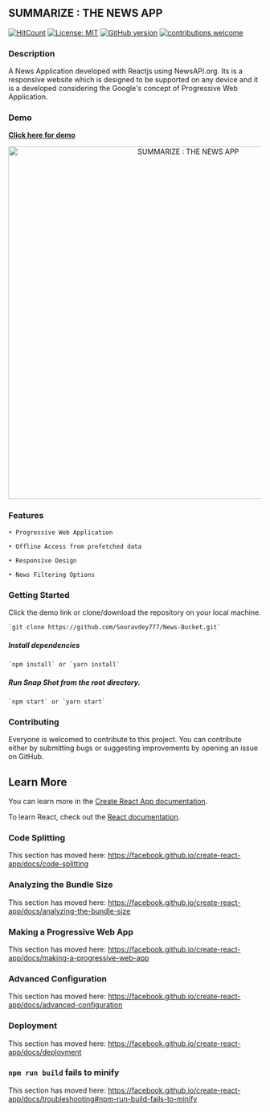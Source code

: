 ## SUMMARIZE : THE NEWS APP

[![HitCount](http://hits.dwyl.com/Souravdey777/News-Bucket.svg)](http://hits.dwyl.com/Souravdey777/News-Bucket)
[![License: MIT](https://img.shields.io/badge/License-MIT-yellow.svg?style=flat)](https://opensource.org/licenses/MIT)
[![GitHub version](https://d25lcipzij17d.cloudfront.net/badge.png?id=gh&v=1.0&style=flat)](https://badge.fury.io/gh/Souravdey777%2FNews-Bucket)
[![contributions welcome](https://img.shields.io/badge/contributions-welcome-brightgreen.svg?style=flat)](https://github.com/Souravdey777/News-Bucket/issues)

### Description

A News Application developed with Reactjs using NewsAPI.org. Its is a responsive website which is designed to be supported on any device and it is a developed considering the Google's concept of Progressive Web Application.


### Demo

**[Click here for demo](https://souravdey777.github.io/News-Bucket/)**
<a href="https://souravdey777.github.io/News-Bucket/" target="_blank">
	<p align="center">
  		<img src="./Screenshot.png" width="700" title="SUMMARIZE : THE NEWS APP" alt="SUMMARIZE : THE NEWS APP">
	</p>
</a>


### Features

	• Progressive Web Application
	
	• Offline Access from prefetched data
	
	• Responsive Design
	
	• News Filtering Options


### Getting Started

Click the demo link or clone/download the repository on your local machine.

	`git clone https://github.com/Souravdey777/News-Bucket.git`

##### Install dependencies

	`npm install` or `yarn install`

##### Run Snap Shot from the root directory.

	`npm start` or `yarn start`

### Contributing

Everyone is welcomed to contribute to this project. You can contribute either by submitting bugs or suggesting improvements by opening an issue on GitHub.

## Learn More

You can learn more in the [Create React App documentation](https://facebook.github.io/create-react-app/docs/getting-started).

To learn React, check out the [React documentation](https://reactjs.org/).

### Code Splitting

This section has moved here: https://facebook.github.io/create-react-app/docs/code-splitting

### Analyzing the Bundle Size

This section has moved here: https://facebook.github.io/create-react-app/docs/analyzing-the-bundle-size

### Making a Progressive Web App

This section has moved here: https://facebook.github.io/create-react-app/docs/making-a-progressive-web-app

### Advanced Configuration

This section has moved here: https://facebook.github.io/create-react-app/docs/advanced-configuration

### Deployment

This section has moved here: https://facebook.github.io/create-react-app/docs/deployment

### `npm run build` fails to minify

This section has moved here: https://facebook.github.io/create-react-app/docs/troubleshooting#npm-run-build-fails-to-minify
